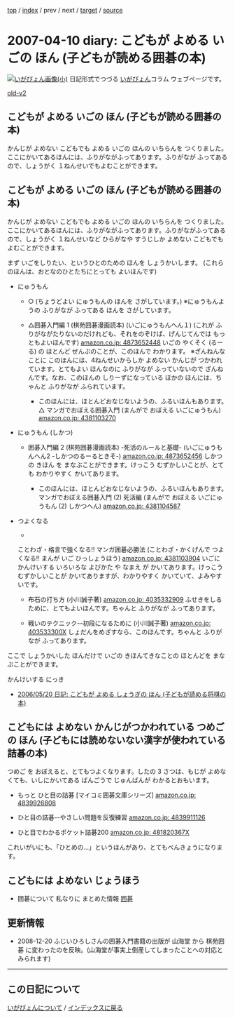 [top](https://igapyon.github.io/diary/) 
 / [index](https://igapyon.github.io/diary/2007/index.html) 
 / prev 
 / next 
 / [target](https://igapyon.github.io/diary/2007/ig070410.html) 
 / [source](https://github.com/igapyon/diary/blob/gh-pages/2007/ig070410.html.src.md) 

2007-04-10 diary: こどもが よめる いごの ほん (子どもが読める囲碁の本)
=====================================================================================================
[![いがぴょん画像(小)](https://igapyon.github.io/diary/images/iga200306s.jpg "いがぴょん")](https://igapyon.github.io/diary/memo/memoigapyon.html) 日記形式でつづる [いがぴょん](https://igapyon.github.io/diary/memo/memoigapyon.html)コラム ウェブページです。

[old-v2](ig070410-orig.html)

## こどもが よめる いごの ほん (子どもが読める囲碁の本)

かんじが よめない こどもでも よめる いごの ほんの いちらんを つくりました。ここにかいてあるほんには、ふりがながふってあります。ふりがなが ふってあるので、しょうがく １ねんせいでもよむことができます。


## こどもが よめる いごの ほん (子どもが読める囲碁の本)

かんじが よめない こどもでも よめる いごの ほんの いちらんを つくりました。ここにかいてあるほんには、ふりがながふってあります。ふりがながふってあるので、しょうがく １ねんせいなど ひらがなや すうじしか よめない こどもでも よむことができます。

まず いごをしりたい、というひとのための ほんを しょうかいします。
(これらのほんは、おとなのひとたちにとっても よいほんです)


* にゅうもん
  

  * ○ (ちょうどよい にゅうもんの ほんを さがしています。)
    ※にゅうもんようの ふりがなが ふってある ほんを さがしています。
    
  * △囲碁入門編 1 (棋苑囲碁漫画読本) (いごにゅうもんへん１) (これが ふりがながたりないのだけれども、それをのぞけば、げんじてんでは もっともよいほんです)
    [amazon.co.jp: 4873652448](http://www.amazon.co.jp/exec/obidos/ASIN/4873652448/igapyondiary-22)
    いごの やくそく (るーる) の ほとんど ぜんぶのことが、このほんで わかります。
    ※ざんねんなことに このほんには、4ねんせいからしか よめない かんじが つかわれています。とてもよい ほんなのに ふりがなが ふっていないので
    ざんねんです。なお、このほんの しりーずになっている ほかの ほんには、ちゃんと ふりがなが ふられています。

    * このほんには、ほとんどおなじないようの、ふるいほんもあります。
      △ マンガでおぼえる囲碁入門 (まんがで おぼえる いごにゅうもん)
      [amazon.co.jp: 4381103270](http://www.amazon.co.jp/exec/obidos/ASIN/4381103270/igapyondiary-22)
    

  

  
* にゅうもん (しかつ)
  

  * 囲碁入門編 2 (棋苑囲碁漫画読本) -死活のルールと基礎- (いごにゅうもんへん2 -しかつのるーるときそ-)
  [amazon.co.jp: 4873652456](http://www.amazon.co.jp/exec/obidos/ASIN/4873652456/igapyondiary-22)
    しかつ の きほん を まなぶことができます。けっこう むずかしいことが、とても わかりやすく かいてあります。
    

    * このほんには、ほとんどおなじないようの、ふるいほんもあります。
    マンガでおぼえる囲碁入門 (2) 死活編 (まんがで おぼえる いごにゅうもん (2) しかつへん)
    [amazon.co.jp: 4381104587](http://www.amazon.co.jp/exec/obidos/ASIN/4381104587/igapyondiary-22)
  

  
  

  
* つよくなる
  

  * 
  ことわざ・格言で強くなる!! マンガ囲碁必勝法 (ことわざ・かくげんで つよくなる!! まんが いご ひっしょうほう)
  [amazon.co.jp: 4381103904](http://www.amazon.co.jp/exec/obidos/ASIN/4381103904/igapyondiary-22)
  いごに かんけいする いろいろな よびかた や なまえ が かいてあります。けっこう むずかしいことが かいてありますが、わかりやすく かいていて、よみやすいです。
    
  * 布石の打ち方 (小川誠子著)
  [amazon.co.jp: 4035332909](http://www.amazon.co.jp/exec/obidos/ASIN/4035332909/igapyondiary-22)
  ふせきをしるために、とてもよいほんです。ちゃんと ふりがなが ふってあります。
    
  * 戦いのテクニック--初段になるために (小川誠子著)
  [amazon.co.jp: 403533300X](http://www.amazon.co.jp/exec/obidos/ASIN/403533300X/igapyondiary-22)
  しょだんをめざすなら、このほんです。ちゃんと ふりがなが ふってあります。
  

ここで しょうかいした ほんだけで いごの きほんてきなことの ほとんどを まなぶことができます。

かんけいする にっき


* [2006/05/20 日記: こどもが よめる しょうぎの ほん (子どもが読める将棋の本)](../2006/ig060520.html)

## こどもには よめない かんじがつかわれている つめごの ほん (子どもには読めないない漢字が使われている詰碁の本)

つめご を おぼえると、とてもつよくなります。したの 3 さつは、もじが よめなくても、いしにかいてある ばんごうで じゅんばんが わかるとおもいます。


* もっと ひと目の詰碁 [マイコミ囲碁文庫シリーズ]
  [amazon.co.jp: 4839926808](http://www.amazon.co.jp/exec/obidos/ASIN/4839926808/igapyondiary-22)
  
* ひと目の詰碁--やさしい問題を反復練習
  [amazon.co.jp: 4839911126](http://www.amazon.co.jp/exec/obidos/ASIN/4839911126/igapyondiary-22)
  
* ひと目でわかるポケット詰碁200
  [amazon.co.jp: 481820367X](http://www.amazon.co.jp/exec/obidos/ASIN/481820367X/igapyondiary-22)

これいがいにも、「ひとめの…」というほんがあり、とてもべんきょうになります。

## こどもには よめない じょうほう


* 囲碁について 私なりに まとめた情報
  [囲碁](http://www.igapyon.jp/igapyon/diary/keyword/go.html)

## 更新情報


* 2008-12-20 ふじいひろしさんの囲碁入門書籍の出版が 山海堂 から 棋苑囲碁 に変わったのを反映。(山海堂が事実上倒産してしまったことへの対応とみられます)


----------------------------------------------------------------------------------------------------

## この日記について
[いがぴょんについて](https://igapyon.github.io/diary/memo/memoigapyon.html) / [インデックスに戻る](https://igapyon.github.io/diary/idxall.html)
